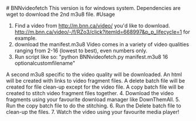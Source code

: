<snippet>
  <content>
# BNNvideofetch
This version is for windows system.
Dependencies are wget to download the 2nd m3u8 file.
#Usage

1. Find a video from http://m.bnn.ca/video/ you'd like to download.
http://m.bnn.ca/video/-/f/RZo3/click?itemId=668997&p_p_lifecycle=1 for example.
2. download the manifest.m3u8
Video comes in a variety of video qualities ranging from 2-16 (lowest to best), even numbers only.
3. Run script like so: "python BNNvideofetch.py manifest.m3u8 16 optionalcustomfilename"

A second m3u8 specific to the video quality will be downloaded. 
An html will be created with links to video fragment files.
A delete batch file will be created for file clean-up except for the video file.
A copy batch file will be created to stitch video fragment files together.
4. Download the video fragments using your favourite download manager like DownThemAll.
5. Run the copy batch file to do the stitching.
6. Run the Delete batch file to clean-up the files.
7. Watch the video using your favourite media player!

</content>
  <tabTrigger></tabTrigger>
</snippet>